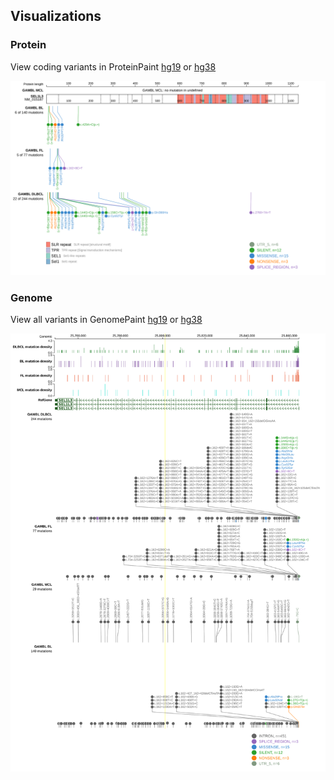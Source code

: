 ## Visualizations
### Protein
View coding variants in ProteinPaint [hg19](https://morinlab.github.io/LLMPP/GAMBL/SEL1L3_protein.html)  or [hg38](https://morinlab.github.io/LLMPP/GAMBL/SEL1L3_protein_hg38.html)

![](images/proteinpaint/SEL1L3_NM_015187.svg)

### Genome
View all variants in GenomePaint [hg19](https://morinlab.github.io/LLMPP/GAMBL/SEL1L3.html)  or [hg38](https://morinlab.github.io/LLMPP/GAMBL/SEL1L3_hg38.html)

![](images/proteinpaint/SEL1L3.svg)

